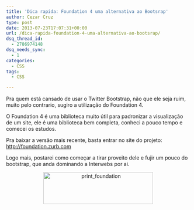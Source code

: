 ```yaml
---
title: 'Dica rapida: Foundation 4 uma alternativa ao Bootsrap'
author: Cezar Cruz
type: post
date: 2013-07-23T17:07:31+00:00
url: /dica-rapida-foundation-4-uma-alternativa-ao-bootsrap/
dsq_thread_id:
  - 2786974148
dsq_needs_sync:
  - 1
categories:
  - CSS
tags:
  - CSS

---
```

Pra quem está cansado de usar o Twitter Bootstrap, não que ele seja ruim, muito pelo contrario, sugiro a utilização do Foundation 4.

O Foundation 4 é uma biblioteca muito útil para padronizar a visualização de um site, ele é uma biblioteca bem completa, conheci a pouco tempo e comecei os estudos.

Pra baixar a versão mais recente, basta entrar no site do projeto: <a href="http://foundation.zurb.com" target="_blank">http://foundation.zurb.com</a>

Logo mais, postarei como começar a tirar proveito dele e fujir um pouco do bootstrap, que anda dominando a Interwebs por ai.

<p style="text-align: center;">
  <a href="http://res.cloudinary.com/cezarcruz-com-br/image/upload/v1454457588/print_foundation_hyrwk4.png"><img class="size-medium wp-image-112 aligncenter" alt="print_foundation" src="http://res.cloudinary.com/cezarcruz-com-br/image/upload/h_87,w_300/v1454457588/print_foundation_hyrwk4.png" width="300" height="87" /></a>
</p>